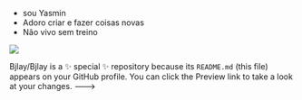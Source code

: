 - sou Yasmin
- Adoro criar e fazer coisas novas
- Não vivo sem treino 

![](https://media.tenor.com/iYyimncGZnUAAAAM/workout-gym.gif)

Bjlay/Bjlay is a ✨ special ✨ repository because its `README.md` (this file) appears on your GitHub profile.
You can click the Preview link to take a look at your changes.
--->
